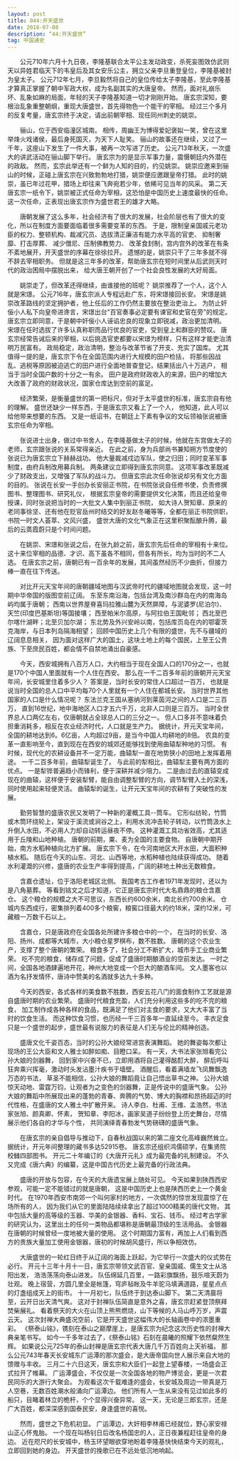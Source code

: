 ```yaml
---
layout: post
title: 044:开天盛世 
date: 2018-07-08 
description: “44:开天盛世”
tag: 中国通史
---
```


&emsp;&emsp;公元710年六月十九日夜，李隆基联合太平公主发动政变，杀死妄图效仿武则天以异姓君临天下的韦皇后及其女安乐公主，拥立父亲李旦重登皇位，李隆基被封为皇太子。
公元712年七月，李旦毅然将自己的皇位传给太子李隆基，至此李隆基才算真正掌握了朝中军政大权，成为名副其实的大唐皇帝。
然而，面对礼崩乐坏、乱象如麻的局面，年轻的天子李隆基知道一切才刚刚开始。
唐玄宗深知，要根治乱象重整朝纲，重现大唐盛世，首先得物色一个能干的宰相。
经过三个多月的反复考量，唐玄宗终于决定，请出前朝宰相、现任同州刺史的姚崇。

&emsp;&emsp;骊山，位于西安临潼区城南。
相传，周幽王为博得爱妃褒姒一笑，曾在这里举烽火戏诸侯，最后身死国灭，为天下人耻笑。
骊山的故事还在继续，又过了一千年，这座山下发生了一件大事，被再一次写进了历史。
公元713年秋天，一次盛大的讲武活动在骊山脚下举行。
唐玄宗为的是显示军事力量，震慑朝廷内外潜在的政敌。
然而，玄宗此举还有一个鲜为人知的目的，约见姚崇。
姚崇应邀来到骊山的时候，正碰上唐玄宗在兴致勃勃地打猎，姚崇便应邀跟皇帝打猎。
此时的姚崇，虽已年过花甲，猎场上却往来飞奔宛若少年，依稀可见当年的风采。
第二天唐玄宗一纸令下，姚崇被正式任命为宰相，这恐怕是中国历史上速度最快的任命。
这一次任命，正表现出唐玄宗作为盛世君王的雄才大略。

&emsp;&emsp;唐朝发展了这么多年，社会经济有了很大的发展，社会阶层也有了很大的变化，所以在制度方面要面临着很多需要变革的东西。
于是，限制皇亲国戚元老功臣的权力、整顿机构、裁减冗员、选拔清正廉洁有能力水平高的官吏、
抑制奢靡、打击厚葬、
减少僧尼、压制佛教势力、
改革食封制，宫内宫外的改革在有条不紊地展开，开天盛世的序幕在徐徐拉开。
遗憾的是，姚崇只干了三年多就不得不辞去宰相职务。
但就是这三年多的改革，帮助唐玄宗在短时间里从后武则天时代的政治困局中摆脱出来，
给大唐王朝开创了一个社会良性发展的大好局面。

&emsp;&emsp;姚崇走了，但改革还得继续，由谁接他的班呢？
姚崇推荐了一个人，这个人就是宋璟。
公元716年，唐玄宗派人专程远赴广东，将宋璟接回长安。
宋璟是姚崇改革路线的坚定拥护者，他上任后的工作仍然主要放在整治吏治上。
为防止奸佞小人私下向皇帝进谗言，宋璟出台"百官奏事必定要有谏官和史官在旁"的规定。
唐玄宗立即同意，于是朝中奸佞小人诬谄忠良的现象立即锐减，政治更加清明。
宋璟在任时选拔了许多认真称职而品行优良的官吏，受到皇上和群臣的赞叹。
唐玄宗经常告诫后来的宰相，以后挑选官吏都要以宋璟为榜样，只有这样才能吏治清明万民富有。
政局稳定，政治清明，整治与改革节省了开支、充实了国库。
尤其值得一提的是，唐玄宗下令在全国范围内进行大规模的田户检括，
将那些因战乱、逃税等原因被迫逃亡的田户进行全面地普查登记，结果括出八十万逃户，
相当于当时全国户数的十分之一有余。
田户是政府财政收入的来源，田户的增加大大改善了政府的财政状况，国家仓库达到空前的富足。

&emsp;&emsp;经济繁荣，是衡量盛世的第一把标尺，但对于太平盛世的标准，唐玄宗自有他的理解。
盛世还缺少一样东西，于是唐玄宗又看上了一个人，
他知道，此人可以给他带来想要的东西。
又是一纸诏书，在朝廷上下素有争议的文坛领袖张说被唐玄宗任命为宰相。

&emsp;&emsp;张说进士出身，做过中书舍人，在李隆基做太子的时候，他就在东宫做太子的老师，玄宗跟张说的关系常得亲近。
在此之前，身为兵部尚书兼知朔方节度使的张说已为唐玄宗立下赫赫战功。
他大量裁减戍边军队，使之归田；同时变革军事制度，由府兵制改用募兵制。
两条建议立即得到唐玄宗同意。
这项军事改革既减少了财政支出，又增强了军队的战斗力。
但唐玄宗此次任命张说却另有文化方面的目的。
张说在长安一手创办长安丽正书院，在书院张说自任修书使，负责修撰图书、整理图书、研究礼仪，
根据玄宗皇帝的需要提供文化决策，而且还给皇帝授课，同时张说把当时的一大批文人集中到丽正书院，
如大诗人贺知章、原来的老同事徐坚、还有他在贬官岳州时结交的好友赵冬曦等等，全都在丽正书院供职，
书院一时文人荟萃、文风兴盛，
盛世大唐的文化气象正在这里积聚酝酿升腾，最后的云蒸霞蔚只是个时间问题。

&emsp;&emsp;在姚崇、宋璟和张说之后，在张九龄之前，唐玄宗先后任命的宰相有十来位。
这十来位宰相的品德、才识、高下虽各不相同，但各有所长，均为当时的不二人选。
在唐玄宗之前，唐朝已有一百余年的发展，其间虽然经历不少曲折，但接力棒一直在往下传送。

&emsp;&emsp;对比开元天宝年间的唐朝疆域地图与汉武帝时代的疆域地图就会发现，这一时期中华帝国的版图空前辽阔。
东至东南沿海，包括台湾及南沙群岛在内的南海岛屿均属于唐朝；
西南以世界屋脊喜玛拉雅山麓为天然屏障，与泥婆罗(尼泊尔)、天竺(印度巴基斯坦)等国接壤；
西至帕米尔高原，与阿拉伯王国毗邻；
西北至巴尔喀什湖畔；北至贝加尔湖；
东北势及外兴安岭以南，包括库页岛在内的鄂霍茨克海岸，与日本列岛隔海相望；
回顾中国历史上几个有限的盛世，先不与疆域的辽阔息息相关，
因为面对这样广大的国土，这块土地上的每个国民，上至王公贵族、下至庶民百姓，都会情不自禁地涌出自豪感。

&emsp;&emsp;今天，西安城拥有八百万人口，大约相当于现在全国人口的170分之一，也就是170个中国人里面就有一个人住在西安。
那么在一千二百多年前的唐朝开元天宝年间，长安城里住着多少人？
答案是，当时长安的常住人口超过一百万，
也就是说当时全国的总人口中平均每70个人里就有一个人住在都城长安。
当时世界其他国家的人口是什么情况呢？
东法兰克王国从塞纳河到莱茵河之间的人口是二三百万，
直到16世纪，地中海地区人口才五六千万，北非人口则是三百万。
当时全世界总人口两亿左右，仅唐朝就占全球总人口的三分之一。
但人口多并不意味着负担重消耗多，相反在农业经济时代，人口就是生产力。
据统计，开元天宝年间，全国的耕地达到6。6亿亩，人均超过9亩，是当今中国人均耕地的8倍。
农具的变革一直影响至今，直到现在在西安的城郊还能够找到使用曲辕犁种地的习惯。
有时候，现代化的农耕设备并不一定万能，曲辕犁一直在地势狭小的田地上发挥着用途。
一千二百多年前，曲辕犁诞生了。
与此前的犁相比，曲辕犁主要有两方面的优点。
一是犁铧普遍趋小而锋利，便于深耕并减少阻力。
二是由过去的直辕变成现在的曲辕，这样便于安装犁臂，能自由调整犁臂的方向，调节犁臂入土的深浅，同时使用起来轻便灵活。
曲辕犁的诞生，让开元天宝年间的农耕有了突破性的发展。

&emsp;&emsp;勤劳智慧的盛唐农民又发明了一种新的灌概工具--筒车。
它形似纺轮，竹筒或木筒环绕轮上，架设于溪流或涧谷之上，利用水流冲击轮子转动，以竹筒汲水上升倒入水田，不必用人力却自动转运昼夜不停。
这种灌溉工具功省效高，尤其适用于丘陵和山地种植。
唐朝的前期，粟、麦为全国的主要食物。
自唐朝中期开始，南方水稻种植向北方扩展。
唐玄宗下令，在今河南地区大开水田，大面积种植水稻。
随后在今天的山东、河北、山西等地，水稻种植也陆续获得成功。
随着水利灌溉的兴修，盛唐的农业生产率得到提高，广阔的耕地土种出无数粮食。

&emsp;&emsp;含嘉仓遗址，位于洛阳老城区北侧。
我国考古工作者1971年发现时，还以为是八角墓葬。
等看到铭文之后才知道，它正是唐玄宗时代大名鼎鼎的粮仓含嘉仓。
这个粮仓的规模之大不可思议，东西长约600余米，南北长约700余米。
仓城内东西成行，密集排列着400多个粮窖，粮窖口径最大的约18米，深约12米，可藏粮一万数千石以上。

&emsp;&emsp;含嘉仓，只是唐政府在全国各处所建许多粮仓中的一个，
在当时的长安、洛阳、扬州、成都等大城市，大小粮仓星罗棋布，数不胜数。
唐朝的这个农业生产，支撑了整个唐朝的繁荣。
粮食多了，社会分工不断扩大，城市手工业商业繁荣。
吃不完的粮食，储存成了问题，促成了盛唐时期酿酒业的空前发达。
一时之间，全国各地酒肆遍地开花，神州大地变成一个巨大的酿酒车间。
文人墨客也以酒为名抒发情怀，唐诗中赞美的名酒就多达九十多种。

&emsp;&emsp;今天的西安，各式各样的美食数不胜数，西安五花八门的面食制作工艺就是源自盛唐时期的农业繁荣。
盛唐时代粮食充盈，人们充分利用这些多的吃不完的粮食，
加工制作成各种各样的食品，既满足了他们对主食的要求，又大大丰富了当时的饮食生活。
而这种饮食习惯，也历经一千三百多年一直延续至今。
丰衣足食只是一个盛世的起步，盛世最有说服力的表征是人们无与伦比的精神创造。

&emsp;&emsp;盛唐文化千姿百态，当时的公孙大娘经常进宫表演舞蹈。
她的舞姿每次都让现场的王公大臣和文人雅士如醉如痴、目瞪口呆。
有一天，大书法家张旭看完公孙大娘的剑器舞，
回到家中兴奋不已，立即用酒将自己灌得酩酊大醉，
醉后呼叫狂奔乘兴挥毫，激动时头发沾墨汁疾书于墙壁。
酒醒后，看着满墙龙飞凤舞飘逸万态的书法，
草圣不能相信，公孙大娘的舞蹈竟让自己悟出草书之神。
公孙大娘惊天动地、雷霆万钧，让观者为之变色的剑器舞，正是传说中的盛唐气象。
公孙大娘的舞蹈中所展现出来的蓬勃的青春、奔腾的气势、博大的胸襟和昂扬超迈的时代性格，在盛唐的文人雅土中扩散开来。
诗人李白、杜甫、王维、孟浩然，书法家张旭、颜真卿、怀素，
贺知章、李阳冰，画家吴道子纷纷登上历史舞台，尽情展示他们各自的才华与个性，
共同演绎青春勃发气势磅礴的盛唐气象。

&emsp;&emsp;在唐玄宗的亲自倡导与推动下，自春秋战国以来的第二座文化高峰巍然耸立。
据统计，开元年间整理的藏书多达52915卷。
唐玄宗还组织鸿儒硕学，在集贤院校雠四部图书。
开元二十年编订的《大唐开元礼》成为最完备的礼制建设。
不久又完成《唐六典》的编纂，这是中国古代历史上最完备的行政法典。

&emsp;&emsp;盛唐的开放与包容，在今天的大唐遗宝展上随处可见。
今天如果到陕西西安参观，可能一定不能错过的就是唐朝，
这是中国历史上也是陕西历史上一个黄金时代。
在1970年西安市南郊一个叫何家村的地方，一次偶然的惊世发现震惊了在场所有的人，
因为我们从它的里面陆陆续续拿出了超过1000精美的唐代文物，
其中包括大量的高等级的玉器、华美的金银器、香料、宝石、钱币。
经过考古学家的研究认为，这里出土的任何一类物品都堪称是唐朝最顶级的生活用品。
金银器在唐朝的时候曾经一度地被大量的使用。
这个时期国力富有，再加上人们看到西方的贵族大量加工使用金银器，唐初的时候胡风盛行，所以争相效仿。

&emsp;&emsp;大唐盛世的一轮红日终于从辽阔的海面上跃起，为它举行一次盛大的仪式势在必行。
开元十三年十月十一日，唐玄宗带领文武百官、皇亲国戚、儒生文士从洛阳出发，
浩浩荡荡向泰山进发。
队伍绵延几百里，一路彩旗飘扬，鼓乐喧天蔚为壮观。
晚上宿营，方圆几里全是帐篷，穹庐毡帐及牛羊驼马填满道路，星星点点的灯盏组成天上的街市。
十一月初七，队伍终于到达泰山脚下。
第二天清晨将至，云开日出天清气爽。
这对于封禅队伍简直是意外之喜，唐玄宗赶紧登顶祭拜焚柴展礼。
看着祭天的大火在山顶上熊熊燃烧，山下等候的人马山呼万岁，声震云天。
这次封禅大典盛况空前，它是开天盛世这幅伟大的长轴画卷中的浓墨重彩。
《祭泰山铭》，镌刻在泰山之巅摩崖上，是唐玄宗为纪念这次历史性的封禅大典亲笔书写。
如今一千多年过去了，《祭泰山铭》石刻在晨曦的照耀下依然粲然生辉。
如果说公元725年的泰山封禅是唐玄宗代表大唐几千万百姓向上天祈福，
那么公元743年春天长安城东广运潭的那次盛会，是大唐帝国向世人展示来自大地的馈赠与丰收。
三月二十六日这天，唐玄宗和大臣们一起登上望春楼，一场盛会正式拉开了帷幕。
广运潭盛会，不仅仅是一次全国各地的物产博览会，更是一次君民同乐的大游行大聚会。
为观看这次千载难逢的盛会，长安城及周边一带真是万人空巷，无数百姓潮水般涌向广运潭边。
他们所有人一生从来没有见过如此多的船只，目睹着林立的桅杆，个个显得兴奋异常。
这一天，无论是三郎玄宗，还是广大百姓，都深深感到国泰民安，身逢盛世的喜悦。

&emsp;&emsp;然而，盛世之下危机初显。
广运潭边，大奸相李林甫已经就位，野心家安禄山正心怀鬼胎。
一个现在叫杨钊日后改名杨国忠的人，正日夜兼程赶往皇帝的身边。
近在咫尺的长安城中，杨玉环望眼欲穿地盼着李隆基快快结束今天的观礼，立即回到她的身边。
开天盛世的挽歌已在不远处低沉地响起。
